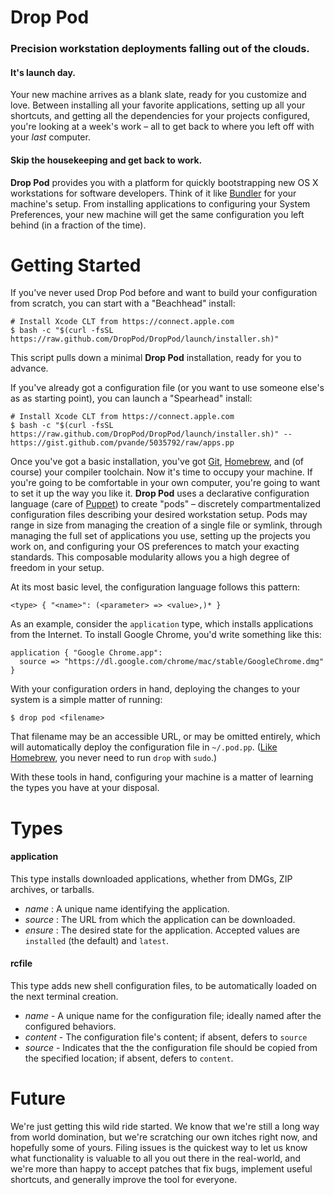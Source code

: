 Drop Pod
========

### Precision workstation deployments falling out of the clouds. ###

#### It's launch day. ####

Your new machine arrives as a blank slate, ready for you customize and love.
Between installing all your favorite applications, setting up all your
shortcuts, and getting all the dependencies for your projects configured,
you're looking at a week's work – all to get back to where you left off with
your *last* computer.

#### Skip the housekeeping and get back to work. ####

**Drop Pod** provides you with a platform for quickly bootstrapping new OS X
workstations for software developers. Think of it like [Bundler][Bundler] for
your machine's setup. From installing applications to configuring your System
Preferences, your new machine will get the same configuration you left behind
(in a fraction of the time).

Getting Started
===============

If you've never used Drop Pod before and want to build your configuration from
scratch, you can start with a "Beachhead" install:

``` shell
# Install Xcode CLT from https://connect.apple.com
$ bash -c "$(curl -fsSL https://raw.github.com/DropPod/DropPod/launch/installer.sh)"
```

This script pulls down a minimal **Drop Pod** installation, ready for you to
advance.

If you've already got a configuration file (or you want to use someone else's
as as starting point), you can launch a "Spearhead" install:

``` shell
# Install Xcode CLT from https://connect.apple.com
$ bash -c "$(curl -fsSL https://raw.github.com/DropPod/DropPod/launch/installer.sh)" -- https://gist.github.com/pvande/5035792/raw/apps.pp
```

Once you've got a basic installation, you've got [Git][Git],
[Homebrew][Homebrew], and (of course) your compiler toolchain. Now it's time to
occupy your machine. If you're going to be comfortable in your own computer,
you're going to want to set it up the way you like it. **Drop Pod** uses a
declarative configuration language (care of [Puppet][Puppet]) to create "pods"
– discretely compartmentalized configuration files describing your desired
workstation setup. Pods may range in size from managing the creation of a
single file or symlink, through managing the full set of applications you use,
setting up the projects you work on, and configuring your OS preferences to
match your exacting standards. This composable modularity allows you a high
degree of freedom in your setup.

At its most basic level, the configuration language follows this pattern:

```
<type> { "<name>": (<parameter> => <value>,)* }
```

As an example, consider the `application` type, which installs applications
from the Internet. To install Google Chrome, you'd write something like this:

``` puppet
application { "Google Chrome.app":
  source => "https://dl.google.com/chrome/mac/stable/GoogleChrome.dmg"
}
```

With your configuration orders in hand, deploying the changes to your system is
a simple matter of running:

``` shell
$ drop pod <filename>
```

That filename may be an accessible URL, or may be omitted entirely, which will
automatically deploy the configuration file in `~/.pod.pp`. ([Like
Homebrew][no-sudo], you never need to run `drop` with `sudo`.)

With these tools in hand, configuring your machine is a matter of learning the
types you have at your disposal.

Types
=====

#### application ####

This type installs downloaded applications, whether from DMGs, ZIP archives, or
tarballs.

* *name* : A unique name identifying the application.
* *source* : The URL from which the application can be downloaded.
* *ensure* : The desired state for the application.  Accepted values are
             `installed` (the default) and `latest`.

#### rcfile ####

This type adds new shell configuration files, to be automatically loaded on the
next terminal creation.

* *name* - A unique name for the configuration file; ideally named after the
           configured behaviors.
* *content* - The configuration file's content; if absent, defers to `source`
* *source* - Indicates that the the configuration file should be copied from
             the specified location; if absent, defers to `content`.

Future
======

We're just getting this wild ride started. We know that we're still a long way
from world domination, but we're scratching our own itches right now, and
hopefully some of yours. Filing issues is the quickest way to let us know what
functionality is valuable to all you out there in the real-world, and we're
more than happy to accept patches that fix bugs, implement useful shortcuts,
and generally improve the tool for everyone.

[Bundler]: http://gembundler.com/
[Git]: http://git-scm.com/
[Homebrew]: http://mxcl.github.com/homebrew
[Puppet]: https://puppetlabs.com
[no-sudo]: https://github.com/mxcl/homebrew/wiki/FAQ#wiki-sudo
